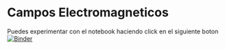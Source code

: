 # Campos Electromagneticos

Puedes experimentar con el notebook haciendo click en el siguiente boton [![Binder](https://mybinder.org/badge_logo.svg)](https://mybinder.org/v2/gh/iRibbeck/campos-electromagneticos/master)
